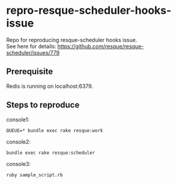 # repro-resque-scheduler-hooks-issue
Repo for reproducing resque-scheduler hooks issue.  
See here for details: https://github.com/resque/resque-scheduler/issues/779

## Prerequisite
Redis is running on localhost:6379.

## Steps to reproduce
console1:
```
QUEUE=* bundle exec rake resque:work
```

console2:
```
bundle exec rake resque:scheduler
```

console3:
```
ruby sample_script.rb
```

